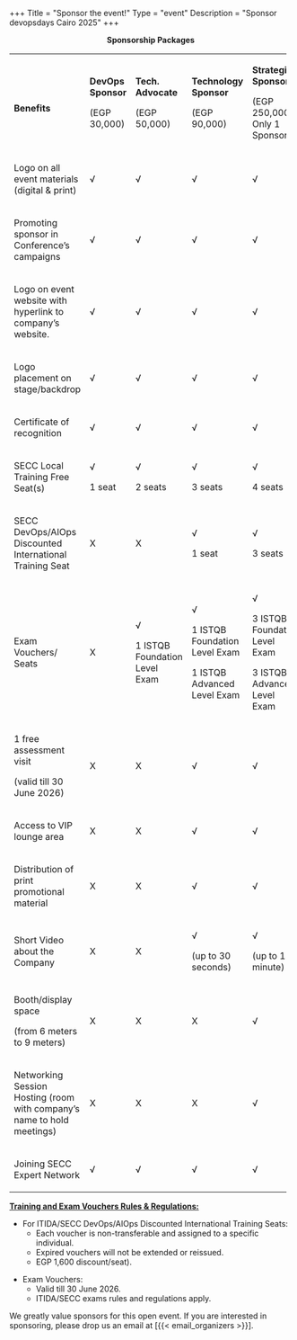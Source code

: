 +++
Title = "Sponsor the event!"
Type = "event"
Description = "Sponsor devopsdays Cairo 2025"
+++

<p style="text-align: center;"><strong>Sponsorship Packages</strong></p>
<table style="width: 98%;">
<tbody>
<tr>
<td>
<p><br /><strong>Benefits</strong></p>
</td>
<td>
<p><strong>DevOps Sponsor</strong></p>
<p>(EGP 30,000)</p>
</td>
<td>
<p><strong>Tech. Advocate</strong></p>
<p>(EGP 50,000)</p>
</td>
<td>
<p><strong>Technology Sponsor</strong></p>
<p>(EGP 90,000)</p>
</td>
<td>
<p><strong>Strategic Sponsor</strong></p>
<p>(EGP 250,000)<br>Only 1 Sponsor</p>
</td>
</tr>
<tr>
<td>
<p>Logo on all event materials (digital &amp; print)</p>
</td>
<td>
<p>&radic;</p>
</td>
<td>
<p>&radic;</p>
</td>
<td>
<p>&radic;</p>
</td>
<td>
<p>&radic;</p>
</td>
</tr>
<tr>
<td>
<p>Promoting sponsor in Conference&rsquo;s campaigns</p>
</td>
<td>
<p>&radic;</p>
</td>
<td>
<p>&radic;</p>
</td>
<td>
<p>&radic;</p>
</td>
<td>
<p>&radic;</p>
</td>
</tr>
<tr>
<td>
<p>Logo on event website with hyperlink to company&rsquo;s website.</p>
</td>
<td>
<p>&radic;</p>
</td>
<td>
<p>&radic;</p>
</td>
<td>
<p>&radic;</p>
</td>
<td>
<p>&radic;</p>
</td>
</tr>
<tr>
<td>
<p>Logo placement on stage/backdrop</p>
</td>
<td>
<p>&radic;</p>
</td>
<td>
<p>&radic;</p>
</td>
<td>
<p>&radic;</p>
</td>
<td>
<p>&radic;</p>
</td>
</tr>
<tr>
<td>
<p>Certificate of recognition</p>
</td>
<td>
<p>&radic;</p>
</td>
<td>
<p>&radic;</p>
</td>
<td>
<p>&radic;</p>
</td>
<td>
<p>&radic;</p>
</td>
</tr>
<tr>
<td>
<p>SECC Local Training Free Seat(s)</p>
</td>
<td>
<p>&radic;</p>
<p>1 seat</p>
</td>
<td>
<p>&radic;</p>
<p>2 seats</p>
</td>
<td>
<p>&radic;</p>
<p>3 seats</p>
</td>
<td>
<p>&radic;</p>
<p>4 seats</p>
</td>
</tr>
<tr>
<td>
<p>SECC DevOps/AIOps Discounted International Training Seat</p>
</td>
<td>
<p>X</p>
</td>
<td>
<p>X</p>
</td>
<td>
<p>&radic;</p>
<p>1 seat</p>
</td>
<td>
<p>&radic;</p>
<p>3 seats</p>
</td>
</tr>
<tr>
<td>
<p>Exam Vouchers/ Seats</p>
</td>
<td>
<p>X</p>
</td>
<td>
<p>&radic;</p>
<p>1 ISTQB Foundation Level Exam</p>
</td>
<td>
<p>&radic;</p>
<p>1 ISTQB Foundation Level Exam</p>
<p>1 ISTQB Advanced Level Exam</p>
</td>
<td>
<p>&radic;</p>
<p>3 ISTQB Foundation Level Exam</p>
<p>3 ISTQB Advanced Level Exam</p>
</td>
</tr>
<tr>
<td>
<p>1 free assessment visit</p>
<p>(valid till 30 June 2026)</p>
</td>
<td>
<p>X</p>
</td>
<td>
<p>X</p>
</td>
<td>
<p>&radic;</p>
</td>
<td>
<p>&radic;</p>
</td>
</tr>
<tr>
<td>
<p>Access to VIP lounge area</p>
</td>
<td>
<p>X</p>
</td>
<td>
<p>X</p>
</td>
<td>
<p>&radic;</p>
</td>
<td>
<p>&radic;</p>
</td>
</tr>
<tr>
<td>
<p>Distribution of print promotional material</p>
</td>
<td>
<p>X</p>
</td>
<td>
<p>X</p>
</td>
<td>
<p>&radic;</p>
</td>
<td>
<p>&radic;</p>
</td>
</tr>
<tr>
<td>
<p>Short Video about the Company</p>
</td>
<td>
<p>X</p>
</td>
<td>
<p>X</p>
</td>
<td>
<p>&radic;</p>
<p>(up to 30 seconds)</p>
</td>
<td>
<p>&radic;</p>
<p>(up to 1 minute)</p>
</td>
</tr>
<tr>
<td>
<p>Booth/display space</p>
<p>(from 6 meters to 9 meters)</p>
</td>
<td>
<p>X</p>
</td>
<td>
<p>X</p>
</td>
<td>
<p>X</p>
</td>
<td>
<p>&radic;</p>
</td>
</tr>
<tr>
<td>
<p>Networking Session Hosting (room with company&rsquo;s name to hold meetings)</p>
</td>
<td>
<p>X</p>
</td>
<td>
<p>X</p>
</td>
<td>
<p>X</p>
</td>
<td>
<p>&radic;</p>
</td>
</tr>
<tr>
<td>
<p>Joining SECC Expert Network</p>
</td>
<td>
<p>&radic;</p>
</td>
<td>
<p>&radic;</p>
</td>
<td>
<p>&radic;</p>
</td>
<td>
<p>&radic;</p>
</td>
</tr>
</tbody>
</table>
<p><strong><u>Training and Exam Vouchers Rules &amp; Regulations:</u></strong></p>
<ul>
<li>For ITIDA/SECC DevOps/AIOps Discounted International Training Seats:
<ul>
<li>Each voucher is non-transferable and assigned to a specific individual.</li>
<li>Expired vouchers will not be extended or reissued.</li>
<li>EGP 1,600 discount/seat).</li>
</ul>
</li>
</ul>
<ul>
<li>Exam Vouchers:
<ul>
<li>Valid till 30 June 2026.</li>
<li>ITIDA/SECC exams rules and regulations apply.</li>
</ul>
</li>
</ul>

<p>We greatly value sponsors for this open event.  If you are interested in sponsoring, please drop us an email at [{{< email_organizers >}}].</p>
<p class="MsoNormalM">&nbsp;</p>

